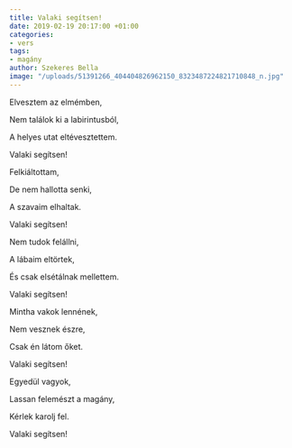 ```yaml
---
title: Valaki segítsen!
date: 2019-02-19 20:17:00 +01:00
categories:
- vers
tags:
- magány
author: Szekeres Bella
image: "/uploads/51391266_404404826962150_8323487224821710848_n.jpg"
---
```


Elvesztem az elmémben,

Nem találok ki a labirintusból,

A helyes utat eltévesztettem.

Valaki segítsen!



Felkiáltottam, 

De nem hallotta senki,

A szavaim elhaltak.


Valaki segítsen!



Nem tudok felállni,

A lábaim eltörtek,

És csak elsétálnak mellettem.

Valaki segítsen!



Mintha vakok lennének,

Nem vesznek észre,

Csak én látom őket.

Valaki segítsen!




Egyedül vagyok,

Lassan felemészt a magány,

Kérlek karolj fel.

Valaki segítsen!

